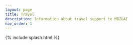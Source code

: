 ```yaml
---
layout: page
title: Travel
description: Information about travel support to MBZUAI
nav_order: 1
---
```


{% include splash.html %}

